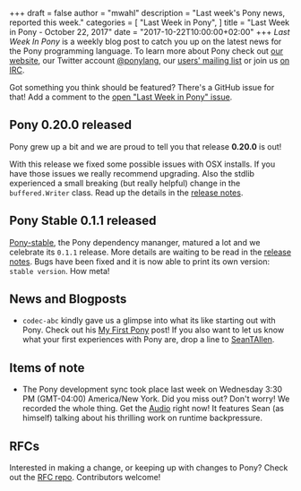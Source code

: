 +++
draft = false
author = "mwahl"
description = "Last week's Pony news, reported this week."
categories = [
    "Last Week in Pony",
]
title = "Last Week in Pony - October 22, 2017"
date = "2017-10-22T10:00:00+02:00"
+++
_Last Week In Pony_ is a weekly blog post to catch you up on the latest news for the Pony programming language. To learn more about Pony check out [our website](ponylang.io), our Twitter account [@ponylang](https://twitter.com/ponylang), our [users' mailing list](https://pony.groups.io/g/user) or join us [on IRC](https://webchat.freenode.net/?channels=%23ponylang). 

Got something you think should be featured? There's a GitHub issue for that! Add a comment to the [open "Last Week in Pony" issue](https://github.com/ponylang/ponylang.github.io/issues?q=is%3Aissue+is%3Aopen+label%3Alast-week-in-pony).
<!--more-->

## Pony 0.20.0 released

Pony grew up a bit and we are proud to tell you that release **0.20.0** is out!

With this release we fixed some possible issues with OSX installs. If you have those issues we really recommend upgrading. Also the stdlib experienced a small breaking (but really helpful) change in the `buffered.Writer` class. Read up the details in the [release notes](https://www.ponylang.io/blog/2017/10/0.20.0-released/).


## Pony Stable 0.1.1 released

[Pony-stable](https://github.com/ponylang/pony-stable), the Pony dependency mananger, matured a lot and we celebrate its `0.1.1` release. More details are waiting to be read in the [release notes](https://www.ponylang.io/blog/2017/10/pony-stable-0.1.1-released/). Bugs have been fixed and it is now able to print its own version: `stable version`. How meta!

## News and Blogposts

- `codec-abc` kindly gave us a glimpse into what its like starting out with Pony. Check out his [My First Pony](https://www.ponylang.io/blog/2017/10/my-first-pony/) post! If you also want to let us know what your first experiences with Pony are, drop a line to [SeanTAllen](mailto:sean@monkeysnatchbanana.com).

## Items of note

- The Pony development sync took place last week on Wednesday 3:30 PM (GMT-04:00) America/New York. Did you miss out? Don't worry! We recorded the whole thing. Get the [Audio](https://pony.groups.io/g/dev/files/Pony%20Sync/2017_10_18) right now! It features Sean (as himself) talking about his thrilling work on runtime backpressure.


## RFCs

Interested in making a change, or keeping up with changes to Pony? Check out the [RFC repo](https://github.com/ponylang/rfcs). Contributors welcome!

